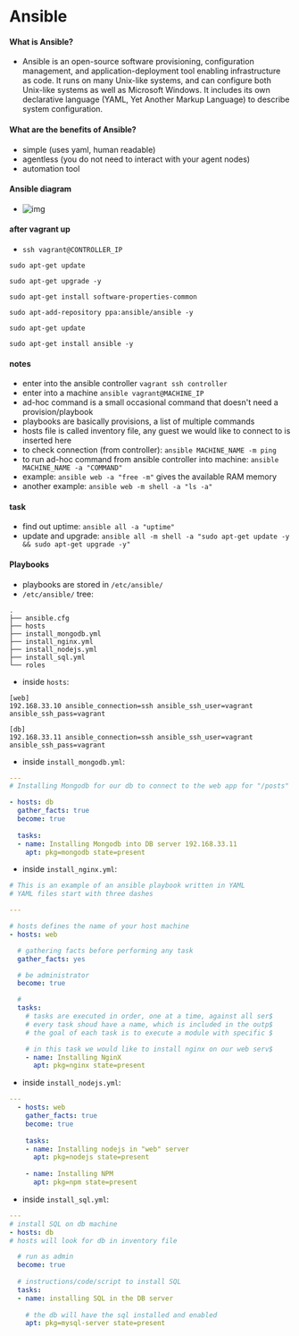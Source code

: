 # Ansible

#### What is Ansible?
- Ansible is an open-source software provisioning, configuration management, and application-deployment tool enabling infrastructure as code. It runs on many Unix-like systems, and can configure both Unix-like systems as well as Microsoft Windows. It includes its own declarative language (YAML, Yet Another Markup Language) to describe system configuration.

#### What are the benefits of Ansible?
- simple (uses yaml, human readable)
- agentless (you do not need to interact with your agent nodes)
- automation tool

#### Ansible diagram
- ![img](https://imgur.com/ff5S2I6.png)

#### after vagrant up
- `ssh vagrant@CONTROLLER_IP`
```shell
sudo apt-get update

sudo apt-get upgrade -y

sudo apt-get install software-properties-common

sudo apt-add-repository ppa:ansible/ansible -y

sudo apt-get update

sudo apt-get install ansible -y
```

#### notes
- enter into the ansible controller `vagrant ssh controller`
- enter into a machine `ansible vagrant@MACHINE_IP`
- ad-hoc command is a small occasional command that doesn't need a provision/playbook
- playbooks are basically provisions, a list of multiple commands
- hosts file is called inventory file, any guest we would like to connect to is inserted here
- to check connection (from controller): `ansible MACHINE_NAME -m ping`
- to run ad-hoc command from ansible controller into machine: `ansible MACHINE_NAME -a "COMMAND"`
- example: `ansible web -a "free -m"` gives the available RAM memory
- another example: `ansible web -m shell -a "ls -a"`

#### task
- find out uptime: `ansible all -a "uptime"`
- update and upgrade: `ansible all -m shell -a "sudo apt-get update -y && sudo apt-get upgrade -y"`

#### Playbooks
- playbooks are stored in `/etc/ansible/`
- `/etc/ansible/` tree:
```shell
.
├── ansible.cfg
├── hosts
├── install_mongodb.yml
├── install_nginx.yml
├── install_nodejs.yml
├── install_sql.yml
└── roles
```
- inside `hosts`:
```
[web]
192.168.33.10 ansible_connection=ssh ansible_ssh_user=vagrant ansible_ssh_pass=vagrant

[db]
192.168.33.11 ansible_connection=ssh ansible_ssh_user=vagrant ansible_ssh_pass=vagrant
```
- inside `install_mongodb.yml`:
```yml
---
# Installing Mongodb for our db to connect to the web app for "/posts"

- hosts: db
  gather_facts: true
  become: true
  
  tasks:
  - name: Installing Mongodb into DB server 192.168.33.11
    apt: pkg=mongodb state=present
```
- inside `install_nginx.yml`:
```yml
# This is an example of an ansible playbook written in YAML
# YAML files start with three dashes

---

# hosts defines the name of your host machine
- hosts: web

  # gathering facts before performing any task
  gather_facts: yes

  # be administrator
  become: true

  # 
  tasks:
    # tasks are executed in order, one at a time, against all ser$
    # every task shoud have a name, which is included in the outp$
    # the goal of each task is to execute a module with specific $

    # in this task we would like to install nginx on our web serv$
    - name: Installing NginX
      apt: pkg=nginx state=present
```
- inside `install_nodejs.yml`:
```yml
---
  - hosts: web
    gather_facts: true
    become: true
    
    tasks:
    - name: Installing nodejs in "web" server
      apt: pkg=nodejs state=present
      
    - name: Installing NPM
      apt: pkg=npm state=present
```
- inside `install_sql.yml`:
```yml
---
# install SQL on db machine
- hosts: db
# hosts will look for db in inventory file

  # run as admin
  become: true
  
  # instructions/code/script to install SQL
  tasks:
  - name: installing SQL in the DB server
    
    # the db will have the sql installed and enabled
    apt: pkg=mysql-server state=present
```
